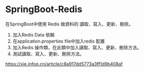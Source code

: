 # SpringBoot-Redis


在SpringBoot中使用 Redis 做資料的 讀取、寫入、更新、刪除。    


1. 加入Redis Data 依賴
2. 在application.properties file中加入redis 配置
3. 加入Redis 操作類，在此類中加入讀取、寫入、更新、刪除方法。
4. 測試讀取、寫入、更新、刪除方法。

https://xie.infoq.cn/article/c8a917dd5773a3ff1d9b408af  

